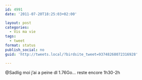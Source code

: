 ```yaml
---
id: 4991
date: '2011-07-20T18:25:03+02:00'

layout: post
categories:
  - Vis ma vie
tags:
  - tweet
format: status
publish_social: no
guid: 'http://tweets.local/?birdsite_tweet=93748268072316928'

---
```


@Sadlig moi j’ai a peine dl 1.76Go… reste encore 1h30-2h